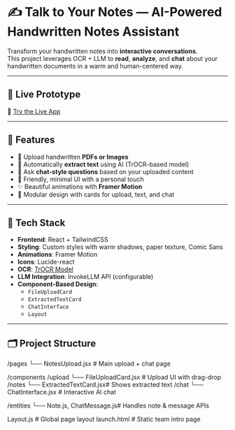 # ✍️ Talk to Your Notes — AI-Powered Handwritten Notes Assistant

Transform your handwritten notes into **interactive conversations**.  
This project leverages OCR + LLM to **read**, **analyze**, and **chat** about your handwritten documents in a warm and human-centered way.

---

## 🚀 Live Prototype
🔗 [Try the Live App](https://app--talk-to-pdf-df6016e7.base44.app/)

---

## 📸 Features

- 📂 Upload handwritten **PDFs or Images**
- 🧠 Automatically **extract text** using AI (TrOCR-based model)
- 💬 Ask **chat-style questions** based on your uploaded content
- 🎨 Friendly, minimal UI with a personal touch
- ✨ Beautiful animations with **Framer Motion**
- 🧾 Modular design with cards for upload, text, and chat

---

## 🧱 Tech Stack

- **Frontend**: React + TailwindCSS
- **Styling**: Custom styles with warm shadows, paper texture, Comic Sans
- **Animations**: Framer Motion
- **Icons**: Lucide-react
- **OCR**: [TrOCR Model](https://github.com/rsommerfeld/trocr)
- **LLM Integration**: InvokeLLM API (configurable)
- **Component-Based Design**:
  - `FileUploadCard`
  - `ExtractedTextCard`
  - `ChatInterface`
  - `Layout`

---

## 🗂️ Project Structure

/pages
└── NotesUpload.jsx # Main upload + chat page

/components
/upload
└── FileUploadCard.jsx # Upload UI with drag-drop
/notes
└── ExtractedTextCard.jsx# Shows extracted text
/chat
└── ChatInterface.jsx # Interactive AI chat

/entities
└── Note.js, ChatMessage.js# Handles note & message APIs

Layout.js # Global page layout
launch.html # Static team intro page
